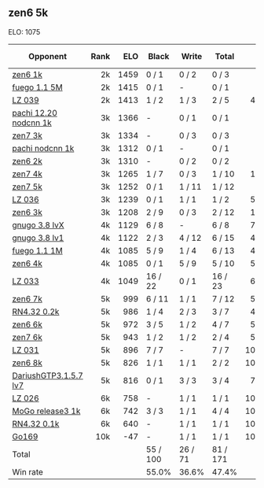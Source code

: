 ## zen6 5k ##

ELO: 1075

Opponent | Rank | ELO | Black | Write | Total | Win rate
---------|-----:|----:|-------|-------|-------|-------:
[zen6 1k](zen6%201k.md) | 2k | 1459 | 0 / 1 | 0 / 2 | 0 / 3 | 0.0%
[fuego 1.1 5M](fuego%201.1%205M.md) | 2k | 1415 | 0 / 1 | - | 0 / 1 | 0.0%
[LZ 039](LZ%20039.md) | 2k | 1413 | 1 / 2 | 1 / 3 | 2 / 5 | 40.0%
[pachi 12.20 nodcnn 1k](pachi%2012.20%20nodcnn%201k.md) | 3k | 1366 | - | 0 / 1 | 0 / 1 | 0.0%
[zen7 3k](zen7%203k.md) | 3k | 1334 | - | 0 / 3 | 0 / 3 | 0.0%
[pachi nodcnn 1k](pachi%20nodcnn%201k.md) | 3k | 1312 | 0 / 1 | - | 0 / 1 | 0.0%
[zen6 2k](zen6%202k.md) | 3k | 1310 | - | 0 / 2 | 0 / 2 | 0.0%
[zen7 4k](zen7%204k.md) | 3k | 1265 | 1 / 7 | 0 / 3 | 1 / 10 | 10.0%
[zen7 5k](zen7%205k.md) | 3k | 1252 | 0 / 1 | 1 / 11 | 1 / 12 | 8.3%
[LZ 036](LZ%20036.md) | 3k | 1239 | 0 / 1 | 1 / 1 | 1 / 2 | 50.0%
[zen6 3k](zen6%203k.md) | 3k | 1208 | 2 / 9 | 0 / 3 | 2 / 12 | 16.7%
[gnugo 3.8 lvX](gnugo%203.8%20lvX.md) | 4k | 1129 | 6 / 8 | - | 6 / 8 | 75.0%
[gnugo 3.8 lv1](gnugo%203.8%20lv1.md) | 4k | 1122 | 2 / 3 | 4 / 12 | 6 / 15 | 40.0%
[fuego 1.1 1M](fuego%201.1%201M.md) | 4k | 1085 | 5 / 9 | 1 / 4 | 6 / 13 | 46.2%
[zen6 4k](zen6%204k.md) | 4k | 1085 | 0 / 1 | 5 / 9 | 5 / 10 | 50.0%
[LZ 033](LZ%20033.md) | 4k | 1049 | 16 / 22 | 0 / 1 | 16 / 23 | 69.6%
[zen6 7k](zen6%207k.md) | 5k | 999 | 6 / 11 | 1 / 1 | 7 / 12 | 58.3%
[RN4.32 0.2k](RN4.32%200.2k.md) | 5k | 986 | 1 / 4 | 2 / 3 | 3 / 7 | 42.9%
[zen6 6k](zen6%206k.md) | 5k | 972 | 3 / 5 | 1 / 2 | 4 / 7 | 57.1%
[zen7 6k](zen7%206k.md) | 5k | 943 | 1 / 2 | 1 / 2 | 2 / 4 | 50.0%
[LZ 031](LZ%20031.md) | 5k | 896 | 7 / 7 | - | 7 / 7 | 100.0%
[zen6 8k](zen6%208k.md) | 5k | 826 | 1 / 1 | 1 / 1 | 2 / 2 | 100.0%
[DariushGTP3.1.5.7 lv7](DariushGTP3.1.5.7%20lv7.md) | 5k | 816 | 0 / 1 | 3 / 3 | 3 / 4 | 75.0%
[LZ 026](LZ%20026.md) | 6k | 758 | - | 1 / 1 | 1 / 1 | 100.0%
[MoGo release3 1k](MoGo%20release3%201k.md) | 6k | 742 | 3 / 3 | 1 / 1 | 4 / 4 | 100.0%
[RN4.32 0.1k](RN4.32%200.1k.md) | 6k | 640 | - | 1 / 1 | 1 / 1 | 100.0%
[Go169](Go169.md) | 10k | -47 | - | 1 / 1 | 1 / 1 | 100.0%
Total | | | 55 / 100 | 26 / 71 | 81 / 171 | 
Win rate| | | 55.0% | 36.6% | 47.4% | 
